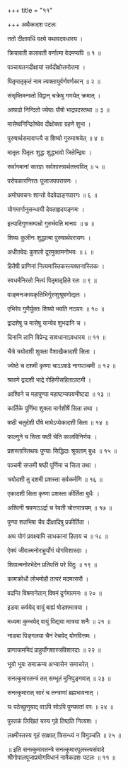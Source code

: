 +++
title = "११"

+++
अथैकादश पटलः  
  
ततो दीक्षावधिं वक्ष्ये यथावदवधारय ।  
  
क्रियावती कलावती वर्णात्मा वेदमप्यपि ॥ १ ॥  
  
पञ्चायतनदीक्षायां सर्वदीक्षोत्तमोत्तमा ।  
  
पितृमातृकृतं नाम त्यक्तायुर्वर्णवर्णकान् ॥ २ ॥  
  
संसृष्तिमन्त्रतो विद्वान् चक्रेषु गणयेत् क्रमात् ।  
  
आषाढो निन्दितो ज्येष्ठः पौषो भाद्रपदस्तथा ॥ ३ ॥  
  
मासेष्वनिन्दितेष्वेव दीक्षोक्ता ग्रहणे शुभा ।  
  
पुरुषार्थसमावाप्त्यै स शिष्यो गुरुमाश्रयेत् ॥ ४ ॥  
  
मातृतः पितृतः शुद्धः शुद्धभावो जितेन्द्रियः ।  
  
सर्वागमानां सारज्ञः सर्वशास्त्रार्थतत्त्ववित् ॥ ५ ॥  
  
परोपकारनिरतः पूजाजपपरायणः ।  
  
अमोघवचनः शान्तो वेदवेदाङ्गपारगः ॥ ६ ॥  
  
योगमार्गानुसन्धायी देवताहृदयङ्गमः ।  
  
इत्यादिगुणसम्पन्नो गुरुर्भवति मानवः ॥ ७ ॥  
  
शिष्यः कुलीनः शुद्धात्मा पुरुषार्थपरायणः ।  
  
अधीतवेदः कुशलो दूरमुक्तमनोभवः ॥ ८ ॥  
  
हितैषी प्राणिनां नित्यमास्तिकस्त्यक्तनास्तिकः ।  
  
स्वधर्मनिरतो नित्यं पितृमातृहिते रतः ॥ ९ ॥  
  
वाङ्मनःकायकृतिभिर्गुरुशुश्रूषणोद्यतः ।  
  
एभिरेव गुणैर्युक्तः शिष्यो भवति नाऽपरः ॥ १० ॥  
  
द्वादशेषु च मासेषु यान्येव शुभदानि च ।  
  
दिनानि तानि विप्रेन्द्र सावधानाऽवधारय ॥ ११ ॥  
  
चैत्रे त्रयोदशी शुक्ला वैशाखैकादशी सिता ।  
  
ज्येष्ठे च दशमी कृष्णा चाऽऽषाढे नागपञ्चमी ॥ १२ ॥  
  
श्रावणे द्वादशी भाद्रे रोहिणीसहिताऽष्टमी ।  
  
आश्विने च महापुण्या महाष्टम्यपयभीष्टदा ॥ १३ ॥  
  
कार्तिके पूर्णिमा शुक्ला मार्गशीर्षे सिता तथा ।  
  
षष्ठी चतुर्दशी पौषे माघेऽप्येकादशी सिता ॥ १४ ॥  
  
फाल्गुने च सिता षष्ठी चेति कालविनिर्णयः ।  
  
प्रशस्तास्तिथयः पुण्याः सिद्धिदाः श्रूयताम् बुधः ॥ १५ ॥  
  
पञ्चमी सप्तमी षष्ठी पूर्णिमा च सिता तथा ।  
  
त्रयोदशी तु दशमी प्रशस्ता सर्वकर्मणि ॥ १६ ॥  
  
एकादशी सिता कृष्णा प्रशस्ता कीर्तिता बुधैः ।  
  
अश्विनी श्रवणाऽऽर्द्रा च रेवती चोत्तरात्रयम् ॥ १७ ॥  
  
पुण्या शतभिषा चैव दीक्षादिषु प्रकीर्तिता ।  
  
अथ योगं प्रवक्ष्यामि साधकानां हिताय च ॥ १८ ॥  
  
ऐक्यं जीवात्मनोराहुर्योगं योगविशारदाः ।  
  
शिवात्मनोरभेदेन प्रतिपत्तिं परे विदुः ॥ १९ ॥  
  
कामक्रोधौ लोभमोहौ तत्परं मदमत्सरौ ।  
  
वदन्ति विषमानेतान् विषमं दुर्गमात्मनः ॥ २० ॥  
  
इडया कर्षयेद् वायुं बाह्यं षोडशमात्रया ।  
  
मध्यमा कुम्भयेद् वायुं विद्यया मात्रया शनैः ॥ २१ ॥  
  
नाड्या पिङ्गलया चैनं रेचयेद् योगवित्तमः ।  
  
प्राणायाममिदं प्राहुर्योगशास्त्रविशारदाः ॥ २२ ॥  
  
भूयो भूयः समाक्रम्य अभ्यासेन समाचरेत् ।  
  
सनत्कुमारतन्त्रं तत् सम्भूतं मुनिपुङ्गवात् ॥ २३ ॥  
  
सनत्कुमारात् सारं च तन्त्राणां ब्रह्मभावनात् ।  
  
यः पठेच्छुणुयाद् वाऽपि सोऽपि पुण्यवतां वरः ॥ २४ ॥  
  
पुस्तकं लिखितं यस्य गृहे तिष्ठति नित्यशः ।  
  
लक्ष्मीस्तस्य गृहं साक्षात् त्रिसन्ध्यं न विमुञ्चति ॥ २५ ॥  
  
॥ इति सनत्कुमारतन्त्रे सनत्कुमारपुलस्त्यसंवादे   
श्रीगोपालपूजाप्रयोगविधानं नामैकदशः पटलः ॥ ११ ॥  
  
  
  
  